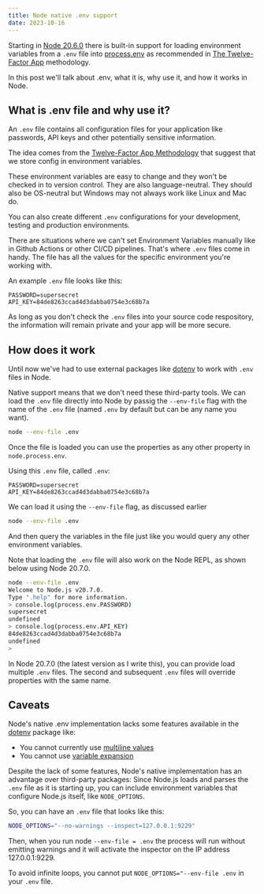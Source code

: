```yaml
---
title: Node native .env support
date: 2023-10-16
---
```


Starting in [Node 20.6.0](https://nodejs.org/en/blog/release/v20.6.0) there is built-in support for loading environment variables from a `.env` file into [process.env](https://nodejs.org/docs/latest/api/process.html#process_process_env) as recommended in [The Twelve-Factor App](http://12factor.net/config) methodology.

In this post we'll talk about .env, what it is, why use it, and how it works in Node.

## What is .env file  and why use it?

An `.env` file contains all configuration files for your application like passwords, API keys and other potentially sensitive information.

The idea comes from the [Twelve-Factor App Methodology](https://12factor.net/) that suggest that we store config in environment variables.

These environment variables are easy to change and they won't be checked in to version control. They are also language-neutral. They should also be OS-neutral but Windows may not always work like Linux and Mac do.

You can also create different `.env` configurations for your development, testing and production environments.

There are situations where we can't set Environment Variables manually like in Github Actions or other CI/CD pipelines. That's where `.env` files come in handy. The file has all the values for the specific environment you're working with.

An example `.env` file looks like this:

```text
PASSWORD=supersecret
API_KEY=84de8263ccad4d3dabba0754e3c68b7a
```

As long as you don't check the `.env` files into your source code respository, the information will remain private and your app will be more secure.

## How does it work

Until now we've had to use external packages like [dotenv](https://www.npmjs.com/package/dotenv) to work with `.env` files in Node.

Native support means that we don't need these third-party tools. We can load the `.env` file directly into Node by passig the `--env-file` flag with the name of the `.env` file (named `.env` by default but can be any name you want).

```bash
node --env-file .env
```

Once the file is loaded you can use the properties as any other property in `node.process.env`.

Using this `.env` file, called `.env`:

```text
PASSWORD=supersecret
API_KEY=84de8263ccad4d3dabba0754e3c68b7a
```

We can load it using the `--env-file` flag, as discussed earlier

```bash
node --env-file .env
```

And then query the variables in the file just like you would query any other environment variables.

Note that loading the `.env` file will also work on the Node REPL, as shown below using Node 20.7.0.

```bash
node --env-file .env
Welcome to Node.js v20.7.0.
Type ".help" for more information.
> console.log(process.env.PASSWORD)
supersecret
undefined
> console.log(process.env.API_KEY)
84de8263ccad4d3dabba0754e3c68b7a
undefined
>
```

In Node 20.7.0 (the latest version as I write this), you can provide load multiple `.env` files. The second and subsequent `.env` files will override properties with the same name.

## Caveats

Node's native .env implementation lacks some features available in the [dotenv](https://github.com/motdotla/dotenv) package like:

* You cannot currently use [multiline values](https://github.com/motdotla/dotenv#multiline-values)
* You cannot use [variable expansion](https://github.com/motdotla/dotenv-expand)

Despite the lack of some features, Node's native implementation has an advantage over third-party packages: Since Node.js loads and parses the `.env` file as it is starting up, you can include environment variables that configure Node.js itself, like `NODE_OPTIONS`.

So, you can have an `.env` file that looks like this:

```bash
NODE_OPTIONS="--no-warnings --inspect=127.0.0.1:9229"
```

Then, when you run node `--env-file = .env` the process will run without emitting warnings and it will activate the inspector on the IP address 127.0.0.1:9229.

To avoid infinite loops, you cannot put `NODE_OPTIONS="--env-file .env` in your `.env` file.
